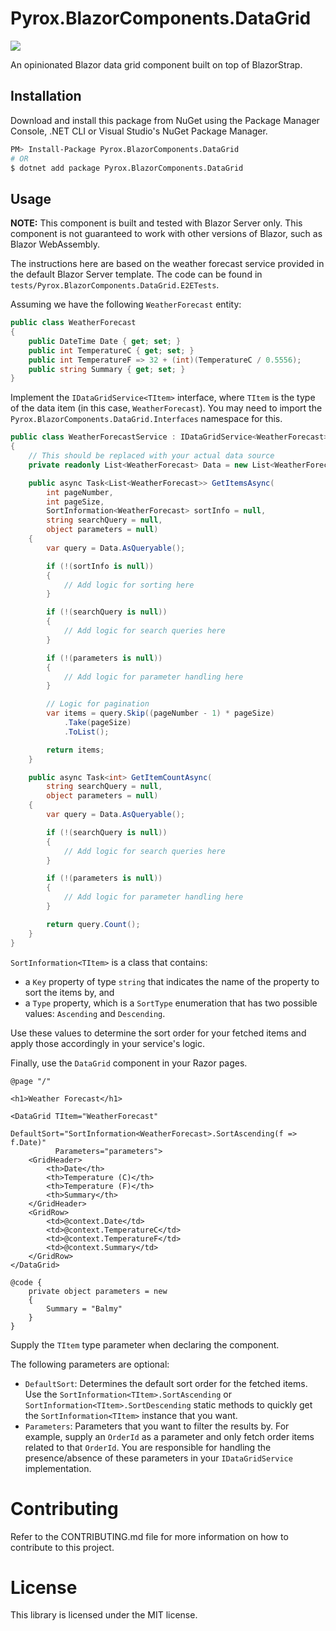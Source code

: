# Pyrox.BlazorComponents.DataGrid

[![](https://img.shields.io/nuget/v/Pyrox.BlazorComponents.DataGrid.svg?style=flat)](https://www.nuget.org/packages/Pyrox.BlazorComponents.DataGrid/)

An opinionated Blazor data grid component built on top of BlazorStrap.

## Installation

Download and install this package from NuGet using the Package Manager Console, .NET CLI or Visual Studio's NuGet Package Manager.

```bash
PM> Install-Package Pyrox.BlazorComponents.DataGrid
# OR
$ dotnet add package Pyrox.BlazorComponents.DataGrid
```

## Usage

**NOTE:** This component is built and tested with Blazor Server only. This component is not guaranteed to work with other versions of Blazor, such as Blazor WebAssembly.

The instructions here are based on the weather forecast service provided in the default Blazor Server template. The code can be found in `tests/Pyrox.BlazorComponents.DataGrid.E2ETests`.

Assuming we have the following `WeatherForecast` entity:

```cs
public class WeatherForecast
{
    public DateTime Date { get; set; }
    public int TemperatureC { get; set; }
    public int TemperatureF => 32 + (int)(TemperatureC / 0.5556);
    public string Summary { get; set; }
}
```

Implement the `IDataGridService<TItem>` interface, where `TItem` is the type of the data item (in this case, `WeatherForecast`). You may need to import the `Pyrox.BlazorComponents.DataGrid.Interfaces` namespace for this.

```cs
public class WeatherForecastService : IDataGridService<WeatherForecast>
{
    // This should be replaced with your actual data source
    private readonly List<WeatherForecast> Data = new List<WeatherForecast>();

    public async Task<List<WeatherForecast>> GetItemsAsync(
        int pageNumber,
        int pageSize,
        SortInformation<WeatherForecast> sortInfo = null,
        string searchQuery = null,
        object parameters = null)
    {
        var query = Data.AsQueryable();

        if (!(sortInfo is null))
        {
            // Add logic for sorting here
        }

        if (!(searchQuery is null))
        {
            // Add logic for search queries here
        }

        if (!(parameters is null))
        {
            // Add logic for parameter handling here
        }

        // Logic for pagination
        var items = query.Skip((pageNumber - 1) * pageSize)
            .Take(pageSize)
            .ToList();

        return items;
    }

    public async Task<int> GetItemCountAsync(
        string searchQuery = null,
        object parameters = null)
    {
        var query = Data.AsQueryable();

        if (!(searchQuery is null))
        {
            // Add logic for search queries here
        }

        if (!(parameters is null))
        {
            // Add logic for parameter handling here
        }

        return query.Count();
    }
}
```

`SortInformation<TItem>` is a class that contains:
- a `Key` property of type `string` that indicates the name of the property to sort the items by, and
- a `Type` property, which is a `SortType` enumeration that has two possible values: `Ascending` and `Descending`.

Use these values to determine the sort order for your fetched items and apply those accordingly in your service's logic.

Finally, use the `DataGrid` component in your Razor pages.

```razor
@page "/"

<h1>Weather Forecast</h1>

<DataGrid TItem="WeatherForecast"
          DefaultSort="SortInformation<WeatherForecast>.SortAscending(f => f.Date)"
          Parameters="parameters">
    <GridHeader>
        <th>Date</th>
        <th>Temperature (C)</th>
        <th>Temperature (F)</th>
        <th>Summary</th>
    </GridHeader>
    <GridRow>
        <td>@context.Date</td>
        <td>@context.TemperatureC</td>
        <td>@context.TemperatureF</td>
        <td>@context.Summary</td>
    </GridRow>
</DataGrid>

@code {
    private object parameters = new
    {
        Summary = "Balmy"
    }
}
```

Supply the `TItem` type parameter when declaring the component. 

The following parameters are optional:
- `DefaultSort`: Determines the default sort order for the fetched items. Use the `SortInformation<TItem>.SortAscending` or `SortInformation<TItem>.SortDescending` static methods to quickly get the `SortInformation<TItem>` instance that you want.
- `Parameters`: Parameters that you want to filter the results by. For example, supply an `OrderId` as a parameter and only fetch order items related to that `OrderId`. You are responsible for handling the presence/absence of these parameters in your `IDataGridService` implementation.

# Contributing

Refer to the CONTRIBUTING.md file for more information on how to contribute to this project.

# License

This library is licensed under the MIT license.
